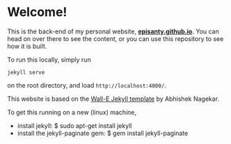 # Welcome!

This is the back-end of my personal website, [**episanty.github.io**](https://episanty.github.io). You can head on over there to see the content, or you can use this repository to see how it is built.

To run this locally, simply run

    jekyll serve

on the root directory, and load `http://localhost:4000/`.


This website is based on the [Wall-E Jekyll template](https://github.com/abhn/Wall-E) by Abhishek Nagekar.


To get this running on a new (linux) machine, 
 - install jekyll:
   $ sudo apt-get install jekyll
 - install the jekyll-paginate gem:
   $ gem install jekyll-paginate
